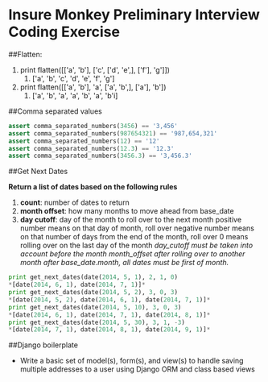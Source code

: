 # Insure Monkey Preliminary Interview Coding Exercise

##Flatten:

1. print flatten([['a', 'b'], ['c', ['d', 'e',], ['f'], 'g']])
    1. ['a', 'b', 'c', 'd', 'e', 'f', 'g']
2. print flatten([['a', 'b'], 'a', ['a', 'b',], ['a'], 'b'])
    1. ['a', 'b', 'a', 'a', 'b', 'a', 'b'i]

##Comma separated values
```python
assert comma_separated_numbers(3456) == '3,456'
assert comma_separated_numbers(987654321) == '987,654,321'
assert comma_separated_numbers(12) == '12'
assert comma_separated_numbers(12.3) == '12.3'
assert comma_separated_numbers(3456.3) == '3,456.3'
```

##Get Next Dates

**Return a list of dates based on the following rules**

1. **count**: number of dates to return
2. **month offset**: how many months to move ahead from base_date
3. **day cutoff**: day of the month to roll over to the next month positive number means on that day of month, roll over negative number means on that number of days from the end of the month, roll over 0 means rolling over on the last day of the month
*day_cutoff must be taken into account before the month month_offset*
*after rolling over to another month after base_date.month, all dates must be first of month.*

```python
print get_next_dates(date(2014, 5, 1), 2, 1, 0)
*[date(2014, 6, 1), date(2014, 7, 1)]*
print get_next_dates(date(2014, 5, 2), 3, 0, 3)
*[date(2014, 5, 2), date(2014, 6, 1), date(2014, 7, 1)]*
print get_next_dates(date(2014, 5, 10), 3, 0, 3)
*[date(2014, 6, 1), date(2014, 7, 1), date(2014, 8, 1)]*
print get_next_dates(date(2014, 5, 30), 3, 1, -3)
*[date(2014, 7, 1), date(2014, 8, 1), date(2014, 9, 1)]*
```
##Django boilerplate

- Write a basic set of model(s), form(s), and view(s) to handle saving multiple addresses to a user using Django ORM and class based views
